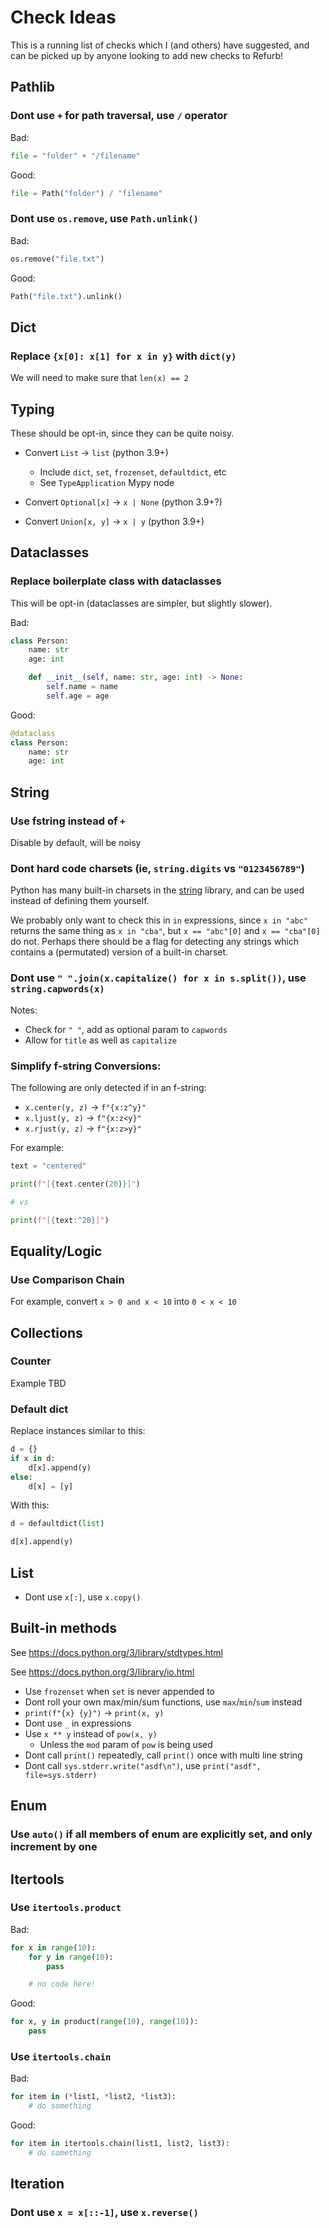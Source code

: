 # Check Ideas

This is a running list of checks which I (and others) have suggested, and can
be picked up by anyone looking to add new checks to Refurb!

## Pathlib

### Dont use `+` for path traversal, use `/` operator

Bad:

```python
file = "folder" + "/filename"
```

Good:

```python
file = Path("folder") / "filename"
```

### Dont use `os.remove`, use `Path.unlink()`

Bad:

```python
os.remove("file.txt")
```

Good:

```python
Path("file.txt").unlink()
```

## Dict

### Replace `{x[0]: x[1] for x in y}` with `dict(y)`

We will need to make sure that `len(x) == 2`

## Typing

These should be opt-in, since they can be quite noisy.

* Convert `List` -> `list` (python 3.9+)
  - Include `dict`, `set`, `frozenset`, `defaultdict`, etc
  - See `TypeApplication` Mypy node

* Convert `Optional[x]` -> `x | None` (python 3.9+?)

* Convert `Union[x, y]` -> `x | y` (python 3.9+)

## Dataclasses

### Replace boilerplate class with dataclasses

This will be opt-in (dataclasses are simpler, but slightly slower).

Bad:

```python
class Person:
    name: str
    age: int

    def __init__(self, name: str, age: int) -> None:
        self.name = name
        self.age = age
```

Good:

```python
@dataclass
class Person:
    name: str
    age: int
```

## String

### Use fstring instead of `+`

Disable by default, will be noisy

### Dont hard code charsets (ie, `string.digits` vs `"0123456789"`)

Python has many built-in charsets in the [string](https://docs.python.org/3/library/string.html) library, and can be used instead of defining them yourself.

We probably only want to check this in `in` expressions, since `x in "abc"` returns the same thing
as `x in "cba"`, but `x == "abc"[0]` and `x == "cba"[0]` do not. Perhaps there should be a flag for
detecting any strings which contains a (permutated) version of a built-in charset.

### Dont use `" ".join(x.capitalize() for x in s.split())`, use `string.capwords(x)`

Notes:

* Check for `" "`, add as optional param to `capwords`
* Allow for `title` as well as `capitalize`

### Simplify f-string Conversions:

The following are only detected if in an f-string:

* `x.center(y, z)` -> `f"{x:z^y}"`
* `x.ljust(y, z)` -> `f"{x:z<y}"`
* `x.rjust(y, z)` -> `f"{x:z>y}"`

For example:

```python
text = "centered"

print(f"[{text.center(20)}]")

# vs

print(f"[{text:^20}]")
```

## Equality/Logic

### Use Comparison Chain

For example, convert `x > 0 and x < 10` into `0 < x < 10`

## Collections

### Counter

Example TBD

### Default dict

Replace instances similar to this:

```python
d = {}
if x in d:
    d[x].append(y)
else:
    d[x] = [y]
```

With this:

```python
d = defaultdict(list)

d[x].append(y)
```

## List

* Dont use `x[:]`, use `x.copy()`

## Built-in methods

See https://docs.python.org/3/library/stdtypes.html

See https://docs.python.org/3/library/io.html

* Use `frozenset` when `set` is never appended to
* Dont roll your own max/min/sum functions, use `max`/`min`/`sum` instead
* `print(f"{x} {y}")` -> `print(x, y)`
* Dont use `_` in expressions
* Use `x ** y` instead of `pow(x, y)`
  * Unless the `mod` param of `pow` is being used
* Dont call `print()` repeatedly, call `print()` once with multi line string
* Dont call `sys.stderr.write("asdf\n")`, use `print("asdf", file=sys.stderr)`

## Enum

### Use `auto()` if all members of enum are explicitly set, and only increment by one

## Itertools

### Use `itertools.product`

Bad:

```python
for x in range(10):
    for y in range(10):
        pass

    # no code here!
```

Good:

```python
for x, y in product(range(10), range(10)):
    pass
```

### Use `itertools.chain`

Bad:

```python
for item in (*list1, *list2, *list3):
    # do something
```

Good:

```python
for item in itertools.chain(list1, list2, list3):
    # do something
```

## Iteration

### Dont use `x = x[::-1]`, use `x.reverse()`
